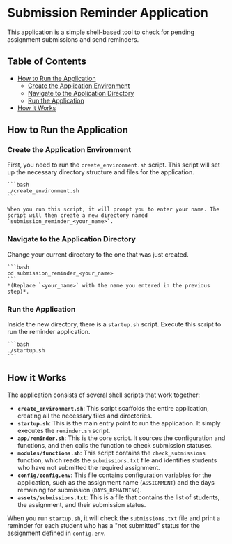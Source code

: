 # Submission Reminder Application

This application is a simple shell-based tool to check for pending assignment submissions and send reminders.

## Table of Contents
- [How to Run the Application](#how-to-run-the-application)
  - [Create the Application Environment](#create-the-application-environment)
  - [Navigate to the Application Directory](#navigate-to-the-application-directory)
  - [Run the Application](#run-the-application)
- [How it Works](#how-it-works)

## How to Run the Application

### Create the Application Environment
First, you need to run the `create_environment.sh` script. This script will set up the necessary directory structure and files for the application.
    
    ```bash
    ./create_environment.sh
    ```

    When you run this script, it will prompt you to enter your name. The script will then create a new directory named `submission_reminder_<your_name>`.

### Navigate to the Application Directory
Change your current directory to the one that was just created.

    ```bash
    cd submission_reminder_<your_name>
    ```
    *(Replace `<your_name>` with the name you entered in the previous step)*.

### Run the Application
Inside the new directory, there is a `startup.sh` script. Execute this script to run the reminder application.

    ```bash
    ./startup.sh
    ```

## How it Works

The application consists of several shell scripts that work together:

*   **`create_environment.sh`**: This script scaffolds the entire application, creating all the necessary files and directories.
*   **`startup.sh`**: This is the main entry point to run the application. It simply executes the `reminder.sh` script.
*   **`app/reminder.sh`**: This is the core script. It sources the configuration and functions, and then calls the function to check submission statuses.
*   **`modules/functions.sh`**: This script contains the `check_submissions` function, which reads the `submissions.txt` file and identifies students who have not submitted the required assignment.
*   **`config/config.env`**: This file contains configuration variables for the application, such as the assignment name (`ASSIGNMENT`) and the days remaining for submission (`DAYS_REMAINING`).
*   **`assets/submissions.txt`**: This is a file that contains the list of students, the assignment, and their submission status.

When you run `startup.sh`, it will check the `submissions.txt` file and print a reminder for each student who has a "not submitted" status for the assignment defined in `config.env`.
